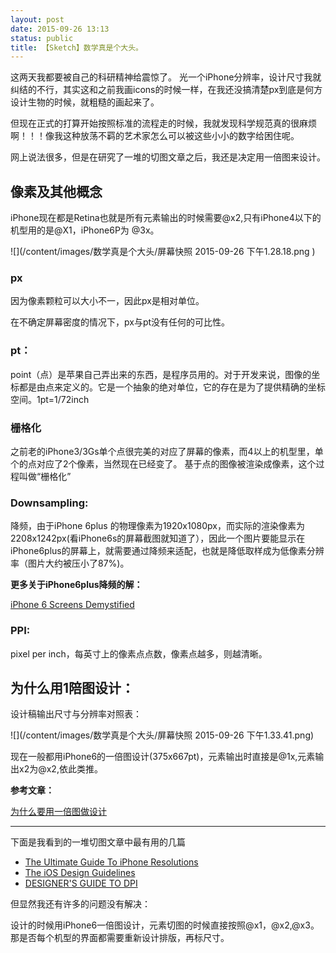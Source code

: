 ```yaml
---
layout: post
date: 2015-09-26 13:13
status: public
title: 【Sketch】数学真是个大头。
---
```


这两天我都要被自己的科研精神给震惊了。 光一个iPhone分辨率，设计尺寸我就纠结的不行，其实这和之前我画icons的时候一样，在我还没搞清楚px到底是何方设计生物的时候，就粗糙的画起来了。 

但现在正式的打算开始按照标准的流程走的时候，我就发现科学规范真的很麻烦啊！！！像我这种放荡不羁的艺术家怎么可以被这些小小的数字给困住呢。

网上说法很多，但是在研究了一堆的切图文章之后，我还是决定用一倍图来设计。

## 像素及其他概念

iPhone现在都是Retina也就是所有元素输出的时候需要@x2,只有iPhone4以下的机型用的是@X1，iPhone6P为 @3x。

![](/content/images/数学真是个大头/屏幕快照 2015-09-26 下午1.28.18.png
)

### **px**

因为像素颗粒可以大小不一，因此px是相对单位。

在不确定屏幕密度的情况下，px与pt没有任何的可比性。
 
### **pt：**

point（点）是苹果自己弄出来的东西，是程序员用的。对于开发来说，图像的坐标都是由点来定义的。它是一个抽象的绝对单位，它的存在是为了提供精确的坐标空间。1pt=1/72inch

### **栅格化**

之前老的iPhone3/3Gs单个点很完美的对应了屏幕的像素，而4以上的机型里，单个的点对应了2个像素，当然现在已经变了。 
基于点的图像被渲染成像素，这个过程叫做“栅格化”

### **Downsampling:**

降频，由于iPhone 6plus 的物理像素为1920x1080px，而实际的渲染像素为2208x1242px(看iPhone6s的屏幕截图就知道了），因此一个图片要能显示在iPhone6plus的屏幕上，就需要通过降频来适配，也就是降低取样成为低像素分辨率（图片大约被压小了87%)。

**更多关于iPhone6plus降频的解：**

[iPhone 6 Screens Demystified](http://www.paintcodeapp.com/news/iphone-6-screens-demystified)

### **PPI:** 

pixel per inch，每英寸上的像素点点数，像素点越多，则越清晰。

## 为什么用1陪图设计： 

设计稿输出尺寸与分辨率对照表：

![](/content/images/数学真是个大头/屏幕快照 2015-09-26 下午1.33.41.png)

现在一般都用iPhone6的一倍图设计(375x667pt)，元素输出时直接是@1x,元素输出x2为@x2,依此类推。

**参考文章：**

[为什么要用一倍图做设计](http://www.ui.cn/detail/62249.html) 

***************

下面是我看到的一堆切图文章中最有用的几篇

* [The Ultimate Guide To iPhone Resolutions](http://www.paintcodeapp.com/news/ultimate-guide-to-iphone-resolutions)
* [The iOS Design Guidelines](http://iosdesign.ivomynttinen.com/)
* [DESIGNER'S GUIDE TO DPI](http://www.sebastien-gabriel.com/designers-guide-to-dpi/#menu)

但显然我还有许多的问题没有解决： 

设计的时候用iPhone6一倍图设计，元素切图的时候直接按照@x1，@x2,@x3。 那是否每个机型的界面都需要重新设计排版，再标尺寸。

